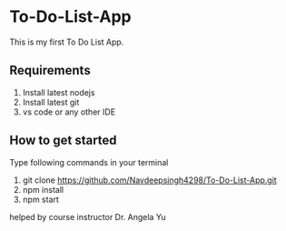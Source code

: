 # To-Do-List-App
This is my first To Do List App.

## Requirements
1. Install latest nodejs
2. Install latest git
3. vs code or any other IDE


## How to get started
Type following commands in your terminal

1. git clone https://github.com/Navdeepsingh4298/To-Do-List-App.git
2. npm install
3. npm start


helped by course instructor Dr. Angela Yu
